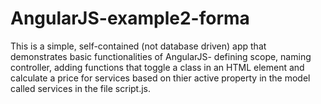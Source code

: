 # AngularJS-example2-forma
This is a simple, self-contained (not database driven) app that demonstrates basic functionalities of AngularJS- defining scope, naming controller, adding functions that toggle a class in an HTML element and calculate a price for services based on thier active property in the model called services in the file script.js.
